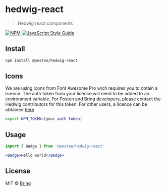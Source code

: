 # hedwig-react

> Hedwig react components

[![NPM](https://img.shields.io/npm/v/hedwig-react.svg)](https://www.npmjs.com/package/hedwig-react) [![JavaScript Style Guide](https://img.shields.io/badge/code_style-standard-brightgreen.svg)](https://standardjs.com)

## Install

```bash
npm install @posten/hedwig-react
```

## Icons
We are using icons from Font Awesome Pro wich requires you to obtain a licence. The auth token from your licence will need to be added to an environment variable. For Posten and Bring developers, please contact the Hedwig contributors for this token. For other users, a licence can be obtained <a href="https://fontawesome.com">here</a>

```bash
export NPM_TOKEN=[your auth token]
```

## Usage

```jsx
import { Badge } from '@posten/hedwig-react'

<Badge>Hello world</Badge>
```

## License

MIT © [Bring](https://github.com/Bring)
